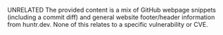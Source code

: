 UNRELATED
The provided content is a mix of GitHub webpage snippets (including a commit diff) and general website footer/header information from huntr.dev. None of this relates to a specific vulnerability or CVE.